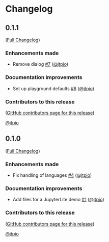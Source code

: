 # Changelog

<!-- <START NEW CHANGELOG ENTRY> -->

## 0.1.1

([Full Changelog](https://github.com/jtpio/jupyterlab-codeium/compare/v0.1.0...d2eb596d8dd368815125fcb71b3f027e8ef3c119))

### Enhancements made

- Remove dialog [#7](https://github.com/jtpio/jupyterlab-codeium/pull/7) ([@jtpio](https://github.com/jtpio))

### Documentation improvements

- Set up playground defaults [#6](https://github.com/jtpio/jupyterlab-codeium/pull/6) ([@jtpio](https://github.com/jtpio))

### Contributors to this release

([GitHub contributors page for this release](https://github.com/jtpio/jupyterlab-codeium/graphs/contributors?from=2024-06-04&to=2024-06-26&type=c))

[@jtpio](https://github.com/search?q=repo%3Ajtpio%2Fjupyterlab-codeium+involves%3Ajtpio+updated%3A2024-06-04..2024-06-26&type=Issues)

<!-- <END NEW CHANGELOG ENTRY> -->

## 0.1.0

([Full Changelog](https://github.com/jtpio/jupyterlab-codeium/compare/5e6049da035a16249e8784e0037c3c4802974d90...6c748933be3fd695d807e5d43bb1580e80ddd841))

### Enhancements made

- Fix handling of languages [#4](https://github.com/jtpio/jupyterlab-codeium/pull/4) ([@jtpio](https://github.com/jtpio))

### Documentation improvements

- Add files for a JupyterLite demo [#1](https://github.com/jtpio/jupyterlab-codeium/pull/1) ([@jtpio](https://github.com/jtpio))

### Contributors to this release

([GitHub contributors page for this release](https://github.com/jtpio/jupyterlab-codeium/graphs/contributors?from=2024-06-03&to=2024-06-04&type=c))

[@jtpio](https://github.com/search?q=repo%3Ajtpio%2Fjupyterlab-codeium+involves%3Ajtpio+updated%3A2024-06-03..2024-06-04&type=Issues)
